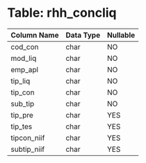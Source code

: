 # Table: rhh_concliq

| Column Name | Data Type | Nullable |
|-------------|-----------|----------|
| cod_con | char | NO |
| mod_liq | char | NO |
| emp_apl | char | NO |
| tip_liq | char | NO |
| tip_con | char | NO |
| sub_tip | char | NO |
| tip_pre | char | YES |
| tip_tes | char | YES |
| tipcon_niif | char | YES |
| subtip_niif | char | YES |
